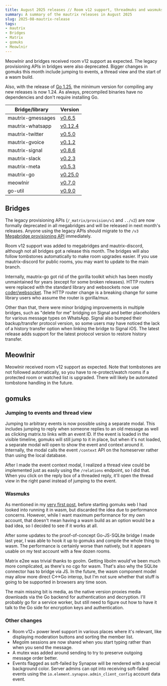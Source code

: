 ```yaml
---
title: August 2025 releases // Room v12 support, threadmuks and wasmuks
summary: A summary of the mautrix releases in August 2025
slug: 2025-08-mautrix-release
tags:
- mautrix
- Bridges
- Matrix
- gomuks
- Meowlnir
---
```

Meowlnir and bridges received room v12 support as expected. The legacy
provisioning APIs in bridges were also deprecated. Bigger changes in gomuks
this month include jumping to events, a thread view and the start of a wasm
build.

Also, with the release of [Go 1.25], the minimum version for compiling any new
releases is now 1.24. As always, precompiled binaries have no dependencies and
don't require installing Go.

[Go 1.25]: https://go.dev/blog/go1.25

| Bridge/library    | Version                                                          |
|-------------------|------------------------------------------------------------------|
| mautrix-gmessages | [v0.6.5](https://github.com/mautrix/gmessages/releases/v0.6.5)   |
| mautrix-whatsapp  | [v0.12.4](https://github.com/mautrix/whatsapp/releases/v0.12.4)  |
| mautrix-twitter   | [v0.5.0](https://github.com/mautrix/twitter/releases/v0.5.0)     |
| mautrix-gvoice    | [v0.1.2](https://github.com/mautrix/gvoice/releases/v0.1.2)      |
| mautrix-signal    | [v0.8.6](https://github.com/mautrix/signal/releases/v0.8.6)      |
| mautrix-slack     | [v0.2.3](https://github.com/mautrix/slack/releases/v0.2.3)       |
| mautrix-meta      | [v0.5.3](https://github.com/mautrix/meta/releases/v0.5.3)        |
| mautrix-go        | [v0.25.0](https://github.com/mautrix/go/releases/v0.25.0)        |
| meowlnir          | [v0.7.0](https://github.com/maunium/meowlnir/releases/v0.7.0)    |
| go-util           | [v0.9.0](https://github.com/mautrix/go-util/releases/v0.9.0)     |

## Bridges
The legacy provisioning APIs (`/_matrix/provision/v1` and `../v2`) are now
formally deprecated in all megabridges and will be released in next month's
releases. Anyone using the legacy APIs should migrate to the `/v3`
[Megabridge provisioning API] immediately.

[Megabridge provisioning API]: https://spec.mau.fi/megabridge/

Room v12 support was added to megabridges and mautrix-discord, although not all
bridges got a release this month. The bridges will also follow tombstones
automatically to make room upgrades easier. If you use mautrix-discord for
public rooms, you may want to update to the main branch.

Internally, mautrix-go got rid of the gorilla toolkit which has been mostly
unmaintained for years (except for some broken releases). HTTP routers were
replaced with the standard library and websockets now use [coder/websocket].
The HTTP router change is a breaking change for some library users who assume
the router is gorilla/mux.

[coder/websocket]: https://github.com/coder/websocket

Other than that, there were minor bridging improvements in multiple bridges,
such as "delete for me" bridging on Signal and better placeholders for various
message types on WhatsApp. Signal also bumped their backup/transfer protocol
version, so some users may have noticed the lack of a history transfer option
when linking the bridge to Signal iOS. The latest release adds support for the
latest protocol version to restore history transfer.

## Meowlnir
Meowlnir received room v12 support as expected. Note that tombstones are not
followed automatically, so you have to re-protect/watch rooms if a protected
room or watched list is upgraded. There will likely be automated tombstone
handling in the future.

## gomuks

### Jumping to events and thread view
Jumping to arbitrary events is now possible using a separate modal. This
includes jumping to reply when someone replies to an old message as well as
clicking matrix.to links with an event ID. If the event is loaded in the visible
timeline, gomuks will still jump to it in place, but when it's not loaded, a
separate modal will open to show the event and context around it. Internally,
the modal calls the event `/context` API on the homeserver rather than using
the local database.

After I made the event context modal, I realized a thread view could be
implemented just as easily using the `/relations` endpoint, so I did that. When
you click on the reply box of a threaded reply, it'll open the thread view in
the right panel instead of jumping to the event.

### Wasmuks
As mentioned in my [very first post](https://mau.fi/blog/2024-h1-mautrix-updates/#high-level-client-framework),
before starting gomuks web I had looked into running it in wasm, but discarded
the idea due to performance concerns. However, while I want maximum performance
for my own account, that doesn't mean having a wasm build as an option would be
a bad idea, so I decided to see if it works at all.

After some updates to the proof-of-concept Go-JS-SQLite bridge I made last year,
I was able to hook it up to gomuks and compile the whole thing to wasm. The
performance is certainly worse than natively, but it appears usable on my test
account with a few dozen rooms.

Matrix e2ee was trivial thanks to goolm. Getting libolm would've been much more
complicated, as there's no cgo for wasm. That's also why the SQLite connector
has to bridge via JS. In the future, the wasm component model may allow more
direct C<->Go interop, but I'm not sure whether that stuff is going to be
supported in browsers any time soon.

The main missing bit is media, as the native version proxies media downloads
via the Go backend for authentication and decryption. I'll probably go for a
service worker, but still need to figure out how to have it talk to the Go
side for encryption keys and authentication.

### Other changes
* Room v12+ power level support in various places where it's relevant, like
  displaying moderation buttons and sorting the member list.
* Megolm sessions are now shared when you start typing rather than when you
  send the message.
* A mutex was added around sending to try to preserve outgoing message order
  better.
* Events flagged as soft-failed by Synapse will be rendered with a special
  background color. Server admins can opt into receiving soft-failed events
  using the `io.element.synapse.admin_client_config` account data event.
